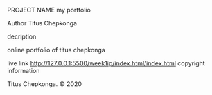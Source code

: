 PROJECT NAME
my portfolio

Author
Titus Chepkonga

decription 

online portfolio of titus chepkonga

live link
http://127.0.0.1:5500/week1ip/index.html/index.html
copyright information

Titus Chepkonga. © 2020

